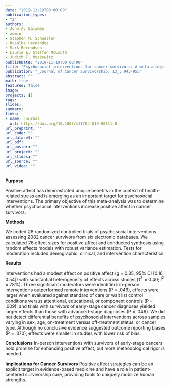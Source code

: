 ```yaml
---
date: "2019-11-19T00:00:00"
publication_types:
- "2"
authors:
- John A. Salsman
- admin
- Stephen M. Schueller
- Rosalba Hernandez
- Mark Berendsen
- Laurie E. Steffen McLouth
- Judith T. Moskowitz
publishDate: "2019-11-19T00:00:00"
title: "Psychosocial interventions for cancer survivors: A meta-analysis of effects on positive affect"
publication: "_Journal of Cancer Survivorship, 13_, 943-955"
abstract: ""
math: true
featured: false
image: 
projects: []
tags: 
slides: 
summary: 
links:
- name: Journal
  url: https://doi.org/10.1007/s11764-019-00811-8
url_preprint: ""
url_code: ""
url_dataset: ""
url_pdf: 
url_poster: ""
url_project: ""
url_slides: ""
url_source: ""
url_video: ""
---
```


__Purpose__

Positive affect has demonstrated unique benefits in the context of health-related stress and is emerging as an important target for psychosocial interventions. The primary objective of this meta-analysis was to determine whether psychosocial interventions increase positive affect in cancer survivors.

__Methods__

We coded 28 randomized controlled trials of psychosocial interventions assessing 2082 cancer survivors from six electronic databases. We calculated 76 effect sizes for positive affect and conducted synthesis using random effects models with robust variance estimation. Tests for moderation included demographic, clinical, and intervention characteristics.

__Results__

Interventions had a modest effect on positive affect (g = 0.35, 95% CI [0.16, 0.54]) with substantial heterogeneity of effects across studies ($\hat\tau^2$ = 0.40; $I^2$ = 78%). Three significant moderators were identified: in-person interventions outperformed remote interventions (P = .046), effects were larger when evaluated against standard of care or wait list control conditions versus attentional, educational, or component controls (P = .009), and trials with survivors of early-stage cancer diagnoses yielded larger effects than those with advanced-stage diagnoses (P = .046). We did not detect differential benefits of psychosocial interventions across samples varying in sex, age, on-treatment versus off-treatment status, or cancer type. Although no conclusive evidence suggested outcome reporting biases (P = .370), effects were smaller in studies with lower risk of bias.

__Conclusions__
In-person interventions with survivors of early-stage cancers hold promise for enhancing positive affect, but more methodological rigor is needed.

__Implications for Cancer Survivors__
Positive affect strategies can be an explicit target in evidence-based medicine and have a role in patient-centered survivorship care, providing tools to uniquely mobilize human strengths.